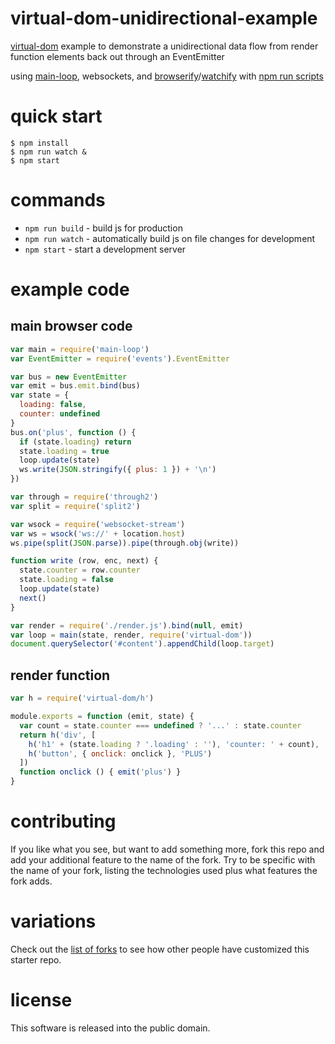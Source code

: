 # virtual-dom-unidirectional-example

[virtual-dom](https://npmjs.com/package/virtual-dom) example
to demonstrate a unidirectional data flow from render function elements back out
through an EventEmitter

using [main-loop](https://npmjs.com/package/main-loop), websockets,
and [browserify](http://browserify.org)/[watchify](https://npmjs.com/package/watchify)
with [npm run scripts](http://substack.net/task_automation_with_npm_run)

# quick start

```
$ npm install
$ npm run watch &
$ npm start
```

# commands

* `npm run build` - build js for production
* `npm run watch` - automatically build js on file changes for development
* `npm start` - start a development server

# example code

## main browser code

``` js
var main = require('main-loop')
var EventEmitter = require('events').EventEmitter

var bus = new EventEmitter
var emit = bus.emit.bind(bus)
var state = {
  loading: false,
  counter: undefined
}
bus.on('plus', function () {
  if (state.loading) return
  state.loading = true
  loop.update(state)
  ws.write(JSON.stringify({ plus: 1 }) + '\n')
})

var through = require('through2')
var split = require('split2')

var wsock = require('websocket-stream')
var ws = wsock('ws://' + location.host)
ws.pipe(split(JSON.parse)).pipe(through.obj(write))

function write (row, enc, next) {
  state.counter = row.counter
  state.loading = false
  loop.update(state)
  next()
}

var render = require('./render.js').bind(null, emit)
var loop = main(state, render, require('virtual-dom'))
document.querySelector('#content').appendChild(loop.target)
```

## render function

``` js
var h = require('virtual-dom/h')

module.exports = function (emit, state) {
  var count = state.counter === undefined ? '...' : state.counter
  return h('div', [
    h('h1' + (state.loading ? '.loading' : ''), 'counter: ' + count),
    h('button', { onclick: onclick }, 'PLUS')
  ])
  function onclick () { emit('plus') }
}
```

# contributing

If you like what you see, but want to add something more, fork this repo and add
your additional feature to the name of the fork. Try to be specific with the
name of your fork, listing the technologies used plus what features the fork
adds.

# variations

Check out the [list of forks](https://github.com/substack/virtual-dom-starter/network/members)
to see how other people have customized this starter repo.

# license

This software is released into the public domain.
